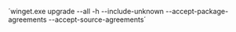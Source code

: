 ´winget.exe upgrade --all -h --include-unknown --accept-package-agreements --accept-source-agreements´